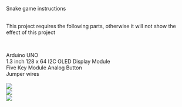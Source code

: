 Snake game instructions<br />
<br />
<p>
	This project requires the following parts, otherwise it will not show the effect of this project
</p>
<p>
	<br />
</p>
Arduino UNO<br />
1.3 inch 128 x 64 I2C OLED Display Module&nbsp;<br />
Five Key Module Analog Button<br />
Jumper wires<br />
<div>
	<br />
</div>
<a href="https://www.youtube.com/watch?v=YWcjwHi7MtM">
<img src="http://dkardu.oss-cn-hongkong.aliyuncs.com/SNAKEGAME/%E8%B4%AA%E5%90%83%E8%9B%87%E5%B0%81%E9%9D%A21080%2BYOUTUBE%20LOGO.jpg" />
</a>
<br />
<img src="http://dkardu.oss-cn-hongkong.aliyuncs.com/SNAKEGAME/Circuit%20diagram.jpg">
<br />
<img src="http://dkardu.oss-cn-hongkong.aliyuncs.com/SNAKEGAME/02.jpg">
<br />
